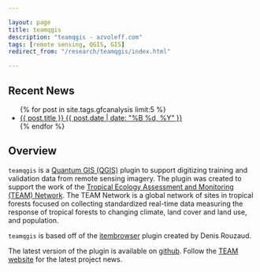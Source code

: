 ```yaml
---

layout: page
title: teamqgis
description: "teamqgis - azvoleff.com"
tags: [remote sensing, QGIS, GIS]
redirect_from: "/research/teamqgis/index.html"

---
```


## Recent News
<ul class="post-list">
{% for post in site.tags.gfcanalysis limit:5 %} 
  <li><article><a href="{{ site.url }}{{ post.url }}">{{ post.title }} <span class="entry-date"><time datetime="{{ post.date | date_to_xmlschema }}">{{ post.date | date: "%B %d, %Y" }}</time></span></a></article></li>
{% endfor %}
</ul>

## Overview

`teamqgis` is a [Quantum GIS (QGIS)](http://www.qgis.org/) plugin to support 
digitizing training and validation data from remote sensing imagery. The plugin 
was created to support the work of the [Tropical Ecology Assessment and Monitoring 
(TEAM) Network](http://www.teamnetwork.org). The TEAM Network is a global 
network of sites in tropical forests focused on collecting standardized 
real-time data measuring the response of tropical forests to changing climate, 
land cover and land use, and population.

`teamqgis` is based off of the 
[itembrowser](http://3nids.github.io/itembrowser) plugin created by Denis 
Rouzaud.

The latest version of the plugin is available on 
[github](https://github.com/azvoleff/teamqgis). Follow the [TEAM 
website](http://www.teamnetwork.org) for the latest project news.

